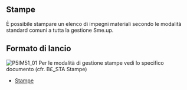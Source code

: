 ## Stampe
È possibile stampare un elenco di impegni materiali secondo le modalità standard comuni a tutta la gestione Sme.up.
## Formato di lancio
![P5IM51_01](http://doc.smeup.com/immagini/MBDOC_OGG-P_P5IM51/P5IM51_01.png)
Per le modalità di gestione stampe vedi lo specifico documento (cfr. B£_STA Stampe)
- [Stampe](Sorgenti/DOC_OPE/TA/B£AMO/B£_STA)
